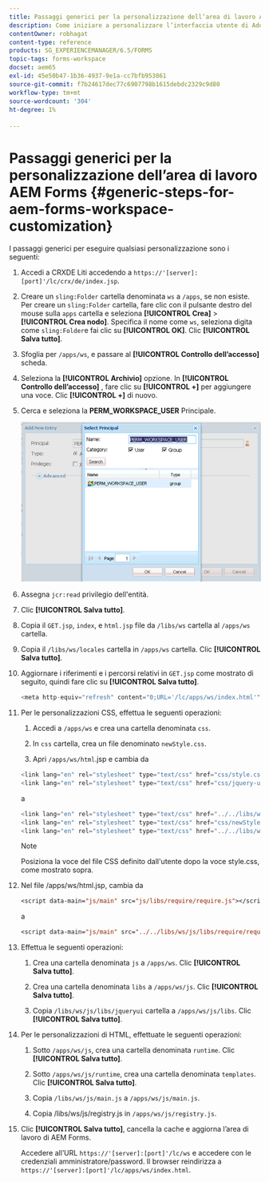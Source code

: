 ```yaml
---
title: Passaggi generici per la personalizzazione dell’area di lavoro AEM Forms
description: Come iniziare a personalizzare l’interfaccia utente di Adobe Experience Manager Forms Workspace.
contentOwner: robhagat
content-type: reference
products: SG_EXPERIENCEMANAGER/6.5/FORMS
topic-tags: forms-workspace
docset: aem65
exl-id: 45e50b47-1b36-4937-9e1a-cc7bfb953861
source-git-commit: f7b24617dec77c6907798b1615debdc2329c9d80
workflow-type: tm+mt
source-wordcount: '304'
ht-degree: 1%

---
```


# Passaggi generici per la personalizzazione dell’area di lavoro AEM Forms {#generic-steps-for-aem-forms-workspace-customization}

I passaggi generici per eseguire qualsiasi personalizzazione sono i seguenti:

1. Accedi a CRXDE Liti accedendo a `https://'[server]:[port]'/lc/crx/de/index.jsp`.
1. Creare un `sling:Folder` cartella denominata `ws` a `/apps`, se non esiste. Per creare un `sling:Folder` cartella, fare clic con il pulsante destro del mouse sulla `apps` cartella e seleziona **[!UICONTROL Crea]** > **[!UICONTROL Crea nodo]**. Specifica il nome come `ws`, seleziona digita come `sling:Folder`e fai clic su **[!UICONTROL OK]**. Clic **[!UICONTROL Salva tutto]**.
1. Sfoglia per `/apps/ws`, e passare al **[!UICONTROL Controllo dell’accesso]** scheda.
1. Seleziona la **[!UICONTROL Archivio]** opzione. In **[!UICONTROL Controllo dell’accesso]** , fare clic su **[!UICONTROL +]** per aggiungere una voce. Clic **[!UICONTROL +]** di nuovo.
1. Cerca e seleziona la **PERM_WORKSPACE_USER** Principale.

   ![Selezionare l&#39;entità PERM_WORKSPACE_USER come parte dei passaggi generici per personalizzare HTML Workspace](assets/perm_workspace_user.png)

1. Assegna `jcr:read` privilegio dell&#39;entità.
1. Clic **[!UICONTROL Salva tutto]**.
1. Copia il `GET.jsp`, `index`, e `html.jsp` file da `/libs/ws` cartella al `/apps/ws` cartella.
1. Copia il `/libs/ws/locales` cartella in `/apps/ws` cartella. Clic **[!UICONTROL Salva tutto]**.
1. Aggiornare i riferimenti e i percorsi relativi in `GET.jsp` come mostrato di seguito, quindi fare clic su **[!UICONTROL Salva tutto]**.

   ```javascript
   <meta http-equiv="refresh" content="0;URL='/lc/apps/ws/index.html'" />
   ```

1. Per le personalizzazioni CSS, effettua le seguenti operazioni:

   1. Accedi a `/apps/ws` e crea una cartella denominata `css`.

   1. In `css` cartella, crea un file denominato `newStyle.css`.

   1. Apri `/apps/ws/html`.jsp e cambia da

   ```javascript
   <link lang="en" rel="stylesheet" type="text/css" href="css/style.css" />
   <link lang="en" rel="stylesheet" type="text/css" href="css/jquery-ui.css"/>
   ```

   a

   ```javascript
   <link lang="en" rel="stylesheet" type="text/css" href="../../libs/ws/css/style.css" />
   <link lang="en" rel="stylesheet" type="text/css" href="css/newStyle.css" />
   <link lang="en" rel="stylesheet" type="text/css" href="../../libs/ws/css/jquery-ui.css"/>
   ```

   >[!NOTE]
   >
   >Posiziona la voce del file CSS definito dall&#39;utente dopo la voce style.css, come mostrato sopra.

1. Nel file /apps/ws/html.jsp, cambia da

   ```jsp
   <script data-main="js/main" src="js/libs/require/require.js"></script>
   ```

   a

   ```jsp
   <script data-main="js/main" src="../../libs/ws/js/libs/require/require.js"></script>
   ```

1. Effettua le seguenti operazioni:

   1. Crea una cartella denominata `js` a `/apps/ws`. Clic **[!UICONTROL Salva tutto]**.

   1. Crea una cartella denominata `libs` a `/apps/ws/js`. Clic **[!UICONTROL Salva tutto]**.

   1. Copia `/libs/ws/js/libs/jqueryui` cartella a `/apps/ws/js/libs`. Clic **[!UICONTROL Salva tutto]**.

1. Per le personalizzazioni di HTML, effettuate le seguenti operazioni:

   1. Sotto `/apps/ws/js`, crea una cartella denominata `runtime`. Clic **[!UICONTROL Salva tutto]**.

   1. Sotto `/apps/ws/js/runtime`, crea una cartella denominata `templates`. Clic **[!UICONTROL Salva tutto]**.

   1. Copia `/libs/ws/js/main.js` a `/apps/ws/js/main.js`.

   1. Copia /libs/ws/js/registry.js in `/apps/ws/js/registry.js`.

1. Clic **[!UICONTROL Salva tutto]**, cancella la cache e aggiorna l’area di lavoro di AEM Forms.

   Accedere all’URL `https://'[server]:[port]'/lc/ws` e accedere con le credenziali amministratore/password. Il browser reindirizza a `https://'[server]:[port]'/lc/apps/ws/index.html`.
